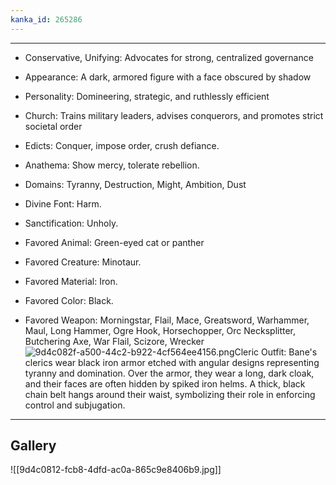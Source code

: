 ```yaml
---
kanka_id: 265286
---
```


---

* Conservative, Unifying: Advocates for strong, centralized governance
* Appearance: A dark, armored figure with a face obscured by shadow
* Personality: Domineering, strategic, and ruthlessly efficient
* Church: Trains military leaders, advises conquerors, and promotes strict societal order

* Edicts: Conquer, impose order, crush defiance.
* Anathema: Show mercy, tolerate rebellion.
* Domains: Tyranny, Destruction, Might, Ambition, Dust
* Divine Font: Harm.
* Sanctification: Unholy.
* Favored Animal: Green-eyed cat or panther
* Favored Creature: Minotaur.
* Favored Material: Iron.
* Favored Color: Black.
* Favored Weapon: Morningstar, Flail, Mace, Greatsword, Warhammer, Maul, Long Hammer, Ogre Hook, Horsechopper, Orc Necksplitter, Butchering Axe, War Flail, Scizore, Wrecker  
  ![9d4c082f-a500-44c2-b922-4cf564ee4156.png](https://d3a4xjr8r2ldhu.cloudfront.net/campaigns/273567/9d4c082f-a500-44c2-b922-4cf564ee4156.png)Cleric Outfit: Bane's clerics wear black iron armor etched with angular designs representing tyranny and domination. Over the armor, they wear a long, dark cloak, and their faces are often hidden by spiked iron helms. A thick, black chain belt hangs around their waist, symbolizing their role in enforcing control and subjugation.

---
## Gallery
![[9d4c0812-fcb8-4dfd-ac0a-865c9e8406b9.jpg]]